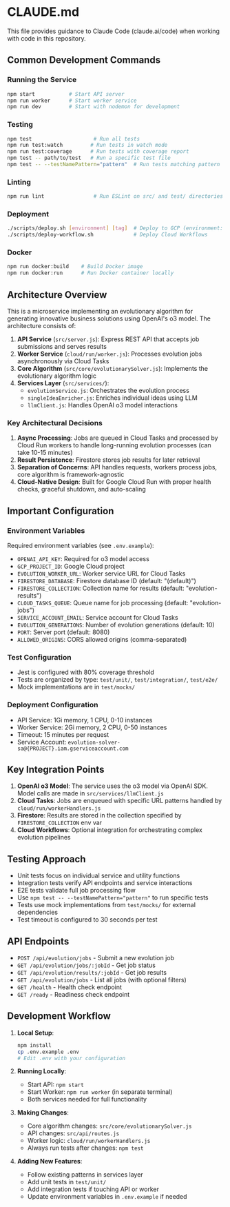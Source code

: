 # CLAUDE.md

This file provides guidance to Claude Code (claude.ai/code) when working with code in this repository.

## Common Development Commands

### Running the Service
```bash
npm start           # Start API server
npm run worker      # Start worker service
npm run dev         # Start with nodemon for development
```

### Testing
```bash
npm test                    # Run all tests
npm run test:watch         # Run tests in watch mode
npm run test:coverage      # Run tests with coverage report
npm test -- path/to/test   # Run a specific test file
npm test -- --testNamePattern="pattern"  # Run tests matching pattern
```

### Linting
```bash
npm run lint                # Run ESLint on src/ and test/ directories
```

### Deployment
```bash
./scripts/deploy.sh [environment] [tag]  # Deploy to GCP (environment: dev/staging/production)
./scripts/deploy-workflow.sh             # Deploy Cloud Workflows
```

### Docker
```bash
npm run docker:build    # Build Docker image
npm run docker:run      # Run Docker container locally
```

## Architecture Overview

This is a microservice implementing an evolutionary algorithm for generating innovative business solutions using OpenAI's o3 model. The architecture consists of:

1. **API Service** (`src/server.js`): Express REST API that accepts job submissions and serves results
2. **Worker Service** (`cloud/run/worker.js`): Processes evolution jobs asynchronously via Cloud Tasks
3. **Core Algorithm** (`src/core/evolutionarySolver.js`): Implements the evolutionary algorithm logic
4. **Services Layer** (`src/services/`):
   - `evolutionService.js`: Orchestrates the evolution process
   - `singleIdeaEnricher.js`: Enriches individual ideas using LLM
   - `llmClient.js`: Handles OpenAI o3 model interactions

### Key Architectural Decisions

1. **Async Processing**: Jobs are queued in Cloud Tasks and processed by Cloud Run workers to handle long-running evolution processes (can take 10-15 minutes)
2. **Result Persistence**: Firestore stores job results for later retrieval
3. **Separation of Concerns**: API handles requests, workers process jobs, core algorithm is framework-agnostic
4. **Cloud-Native Design**: Built for Google Cloud Run with proper health checks, graceful shutdown, and auto-scaling

## Important Configuration

### Environment Variables
Required environment variables (see `.env.example`):
- `OPENAI_API_KEY`: Required for o3 model access
- `GCP_PROJECT_ID`: Google Cloud project
- `EVOLUTION_WORKER_URL`: Worker service URL for Cloud Tasks
- `FIRESTORE_DATABASE`: Firestore database ID (default: "(default)")
- `FIRESTORE_COLLECTION`: Collection name for results (default: "evolution-results")
- `CLOUD_TASKS_QUEUE`: Queue name for job processing (default: "evolution-jobs")
- `SERVICE_ACCOUNT_EMAIL`: Service account for Cloud Tasks
- `EVOLUTION_GENERATIONS`: Number of evolution generations (default: 10)
- `PORT`: Server port (default: 8080)
- `ALLOWED_ORIGINS`: CORS allowed origins (comma-separated)

### Test Configuration
- Jest is configured with 80% coverage threshold
- Tests are organized by type: `test/unit/`, `test/integration/`, `test/e2e/`
- Mock implementations are in `test/mocks/`

### Deployment Configuration
- API Service: 1Gi memory, 1 CPU, 0-10 instances
- Worker Service: 2Gi memory, 2 CPU, 0-50 instances  
- Timeout: 15 minutes per request
- Service Account: `evolution-solver-sa@{PROJECT}.iam.gserviceaccount.com`

## Key Integration Points

1. **OpenAI o3 Model**: The service uses the o3 model via OpenAI SDK. Model calls are made in `src/services/llmClient.js`
2. **Cloud Tasks**: Jobs are enqueued with specific URL patterns handled by `cloud/run/workerHandlers.js`
3. **Firestore**: Results are stored in the collection specified by `FIRESTORE_COLLECTION` env var
4. **Cloud Workflows**: Optional integration for orchestrating complex evolution pipelines

## Testing Approach

- Unit tests focus on individual service and utility functions
- Integration tests verify API endpoints and service interactions
- E2E tests validate full job processing flow
- Use `npm test -- --testNamePattern="pattern"` to run specific tests
- Tests use mock implementations from `test/mocks/` for external dependencies
- Test timeout is configured to 30 seconds per test

## API Endpoints

- `POST /api/evolution/jobs` - Submit a new evolution job
- `GET /api/evolution/jobs/:jobId` - Get job status
- `GET /api/evolution/results/:jobId` - Get job results
- `GET /api/evolution/jobs` - List all jobs (with optional filters)
- `GET /health` - Health check endpoint
- `GET /ready` - Readiness check endpoint

## Development Workflow

1. **Local Setup**:
   ```bash
   npm install
   cp .env.example .env
   # Edit .env with your configuration
   ```

2. **Running Locally**:
   - Start API: `npm start`
   - Start Worker: `npm run worker` (in separate terminal)
   - Both services needed for full functionality

3. **Making Changes**:
   - Core algorithm changes: `src/core/evolutionarySolver.js`
   - API changes: `src/api/routes.js`
   - Worker logic: `cloud/run/workerHandlers.js`
   - Always run tests after changes: `npm test`

4. **Adding New Features**:
   - Follow existing patterns in services layer
   - Add unit tests in `test/unit/`
   - Add integration tests if touching API or worker
   - Update environment variables in `.env.example` if needed